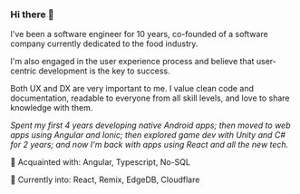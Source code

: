 ### Hi there 👋

I've been a software engineer for 10 years, co-founded of a software company currently dedicated to the food industry.

I'm also engaged in the user experience process and believe that user-centric development is the key to success.

Both UX and DX are very important to me. I value clean code and documentation, readable to everyone from all skill levels, and love to share knowledge with them.

_Spent my first 4 years developing native Android apps; then moved to web apps using Angular and Ionic; then explored game dev with Unity and C# for 2 years; and now I'm back with apps using React and all the new tech._

💎 Acquainted with: Angular, Typescript, No-SQL

🌱 Currently into: React, Remix, EdgeDB, Cloudflare
